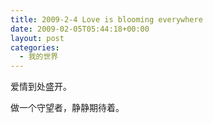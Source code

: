 ```yaml
---
title: 2009-2-4 Love is blooming everywhere
date: 2009-02-05T05:44:18+00:00
layout: post
categories:
  - 我的世界
---
```


爱情到处盛开。

做一个守望者，静静期待着。